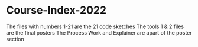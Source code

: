 # Course-Index-2022

The files with numbers 1-21 are the 21 code sketches
The tools 1 & 2 files are the final posters
The Process Work and Explainer are apart of the poster section
